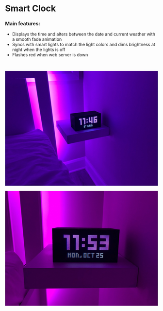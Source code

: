 # Smart Clock

### Main features:

- Displays the time and alters between the date and current weather with a smooth fade animation
- Syncs with smart lights to match the light colors and dims brightness at night when the lights is off
- Flashes red when web server is down

<br />

![weather](https://github.com/TahaInc/clock/blob/main/images/picture_1.png?raw=true)

![date](https://github.com/TahaInc/clock/blob/main/images/picture_2.png?raw=true)
